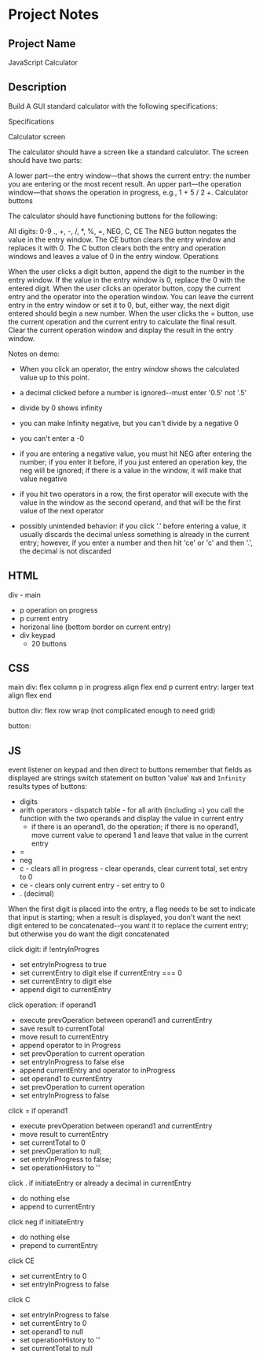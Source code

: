# Project Notes

## Project Name
JavaScript Calculator

## Description
Build A GUI standard calculator with the following specifications:

Specifications

Calculator screen

The calculator should have a screen like a standard calculator. The screen should have two parts:

A lower part—the entry window—that shows the current entry: the number you are entering or the most recent result.
An upper part—the operation window—that shows the operation in progress, e.g., 1 + 5 / 2 +.
Calculator buttons

The calculator should have functioning buttons for the following:

All digits: 0-9
., +, -, /, *, %, =, NEG, C, CE
The NEG button negates the value in the entry window.
The CE button clears the entry window and replaces it with 0.
The C button clears both the entry and operation windows and leaves a value of 0 in the entry window.
Operations

When the user clicks a digit button, append the digit to the number in the entry window. If the value in the entry window is 0, replace the 0 with the entered digit.
When the user clicks an operator button, copy the current entry and the operator into the operation window. You can leave the current entry in the entry window or set it to 0, but, either way, the next digit entered should begin a new number.
When the user clicks the = button, use the current operation and the current entry to calculate the final result. Clear the current operation window and display the result in the entry window.

Notes on demo:
- When you click an operator, the entry window shows the calculated value up to this point.
- a decimal clicked before a number is ignored--must enter '0.5' not '.5'
- divide by 0 shows infinity
- you can make Infinity negative, but you can't divide by a negative 0
- you can't enter a -0
- if you are entering a negative value, you must hit NEG after entering the number; if you enter it before, if you just entered an operation key, the neg will be ignored; if there is a value in the window, it will make that value negative
- if you hit two operators in a row, the first operator will execute with the value in the window as the second operand, and that will be the first value of the next operator

- possibly unintended behavior: if you click '.' before entering a value, it usually discards the decimal unless something is already in the current entry; however, if you enter a number and then hit 'ce' or 'c' and then '.', the decimal is not discarded

## HTML

div - main
  - p operation on progress
  - p current entry
  - horizonal line (bottom border on current entry)
  - div keypad
    - 20 buttons

## CSS
main div: flex column
p in progress align flex end
p current entry: larger text align flex end

button div: flex row wrap (not complicated enough to need grid)

button:

## JS
event listener on keypad and then direct to buttons
remember that fields as displayed are strings
switch statement on button 'value'
`NaN` and `Infinity` results
types of buttons:
- digits
- arith operators - dispatch table - for all arith (including =) you call the function with the two operands and display the value in current entry
  - if there is an operand1, do the operation; if there is no operand1, move current value to operand 1 and leave that value in the current entry
- =
- neg
- c - clears all in progress - clear operands, clear current total, set entry to 0
- ce - clears only current entry - set entry to 0
- . (decimal)

When the first digit is placed into the entry, a flag needs to be set to indicate that input is starting; when a result is displayed, you don't want the next digit entered to be concatenated--you want it to replace the current entry; but otherwise you do want the digit concatenated

click digit:
if !entryInProgres
  - set entryInProgress to true
  - set currentEntry to digit
else
  if currentEntry === 0
  - set currentEntry to digit
  else
  - append digit to currentEntry

click operation:
if operand1
- execute prevOperation between operand1 and currentEntry
- save result to currentTotal
- move result to currentEntry
- append operator to in Progress
- set prevOperation to current operation
- set entryInProgress to false
else
- append currentEntry and operator to inProgress
- set operand1 to currentEntry
- set prevOperation to current operation
- set entryInProgress to false

click =
if operand1
- execute prevOperation between operand1 and currentEntry
- move result to currentEntry
- set currentTotal to 0
- set prevOperation to null;
- set entryInProgress to false;
- set operationHistory to ''

click .
if initiateEntry or already a decimal in currentEntry
- do nothing
else
- append to currentEntry

click neg
if initiateEntry
- do nothing
else
- prepend to currentEntry

click CE
- set currentEntry to 0
- set entryInProgress to false

click C
- set entryInProgress to false
- set currentEntry to 0
- set operand1 to null
- set operationHistory to ''
- set currentTotal to null



